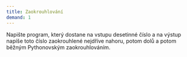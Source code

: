 ```yaml
---
title: Zaokrouhlování
demand: 1
---
```


Napište program, který dostane na vstupu desetinné číslo a na výstup napíše toto číslo zaokrouhlené nejdříve nahoru, potom dolů a potom běžným Pythonovským zaokrouhlováním.
